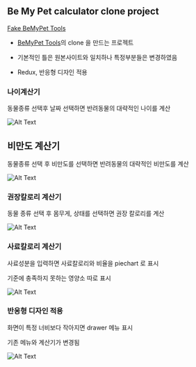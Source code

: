 ## Be My Pet calculator clone project

[Fake BeMyPet Tools](https://gyeongwon1275.github.io/BeMyPet-clone)

- [BeMyPet Tools](https://tools.mypetlife.co.kr/)의 clone 을 만드는 프로젝트

- 기본적인 틀은 원본사이트와 일치하나 특정부분들은 변경하였음

- Redux, 반응형 디자인 적용 

### 나이계산기

동물종류 선택후 날짜 선택하면 반려동물의 대략적인 나이를 계산

![Alt Text](https://practicegyeongwon.s3.ap-northeast-2.amazonaws.com/age.gif)

## 비만도 계산기 

동물종류 선택 후 비만도를 선택하면 반려동물의 대략적인 비만도를 계산

![Alt Text](https://practicegyeongwon.s3.ap-northeast-2.amazonaws.com/bmi.gif)

### 권장칼로리 계산기

동물 종류 선택 후 몸무게, 상태를 선택하면 권장 칼로리를 계산

![Alt Text](https://practicegyeongwon.s3.ap-northeast-2.amazonaws.com/recommend_calroie.gif)

### 사료칼로리 계산기

사료성분을 입력하면 사료칼로리와 비율을 piechart 로 표시

기준에 충족하지 못하는 영양소 따로 표시 

![Alt Text](https://practicegyeongwon.s3.ap-northeast-2.amazonaws.com/feed_calroie.gif)

### 반응형 디자인 적용

화면이 특정 너비보다 작아지면 drawer 메뉴 표시 

기존 메뉴와 계산기가 변경됨

![Alt Text](https://practicegyeongwon.s3.ap-northeast-2.amazonaws.com/reponsive.gif)
